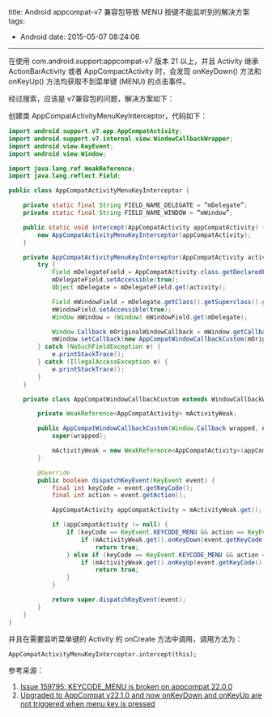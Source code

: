 title: Android appcompat-v7 兼容包导致 MENU 按键不能监听到的解决方案
tags:
  - Android
date: 2015-05-07 08:24:06
---

在使用 com.android.support:appcompat-v7 版本 21 以上，并且 Activity 继承 ActionBarActivity 或者 AppCompactActivity 时，会发现 onKeyDown() 方法和 onKeyUp() 方法均获取不到菜单键 (MENU) 的点击事件。

经过搜索，应该是 v7兼容包的问题，解决方案如下：

<!--more-->

创建类 AppCompatActivityMenuKeyInterceptor，代码如下：
```java
import android.support.v7.app.AppCompatActivity;
import android.support.v7.internal.view.WindowCallbackWrapper;
import android.view.KeyEvent;
import android.view.Window;

import java.lang.ref.WeakReference;
import java.lang.reflect.Field;

public class AppCompatActivityMenuKeyInterceptor {

    private static final String FIELD_NAME_DELEGATE = “mDelegate”;
    private static final String FIELD_NAME_WINDOW = “mWindow”;

    public static void intercept(AppCompatActivity appCompatActivity) {
        new AppCompatActivityMenuKeyInterceptor(appCompatActivity);
    }

    private AppCompatActivityMenuKeyInterceptor(AppCompatActivity activity) {
        try {
            Field mDelegateField = AppCompatActivity.class.getDeclaredField(FIELD_NAME_DELEGATE);
            mDelegateField.setAccessible(true);
            Object mDelegate = mDelegateField.get(activity);

            Field mWindowField = mDelegate.getClass().getSuperclass().getSuperclass().getDeclaredField(FIELD_NAME_WINDOW);
            mWindowField.setAccessible(true);
            Window mWindow = (Window) mWindowField.get(mDelegate);

            Window.Callback mOriginalWindowCallback = mWindow.getCallback();
            mWindow.setCallback(new AppCompatWindowCallbackCustom(mOriginalWindowCallback, activity));
        } catch (NoSuchFieldException e) {
            e.printStackTrace();
        } catch (IllegalAccessException e) {
            e.printStackTrace();
        }
    }

    private class AppCompatWindowCallbackCustom extends WindowCallbackWrapper {

        private WeakReference<AppCompatActivity> mActivityWeak;

        public AppCompatWindowCallbackCustom(Window.Callback wrapped, AppCompatActivity appCompatActivity) {
            super(wrapped);

            mActivityWeak = new WeakReference<AppCompatActivity>(appCompatActivity);
        }

        @Override
        public boolean dispatchKeyEvent(KeyEvent event) {
            final int keyCode = event.getKeyCode();
            final int action = event.getAction();

            AppCompatActivity appCompatActivity = mActivityWeak.get();

            if (appCompatActivity != null) {
                if (keyCode == KeyEvent.KEYCODE_MENU && action == KeyEvent.ACTION_DOWN) {
                    if (mActivityWeak.get().onKeyDown(event.getKeyCode(), event))
                        return true;
                } else if (keyCode == KeyEvent.KEYCODE_MENU && action == KeyEvent.ACTION_UP) {
                    if (mActivityWeak.get().onKeyUp(event.getKeyCode(), event))
                        return true;
                }
            }

            return super.dispatchKeyEvent(event);
        }
    }
}
```
并且在需要监听菜单键的 Activity 的 onCreate 方法中调用，调用方法为：

    AppCompatActivityMenuKeyInterceptor.intercept(this);

参考来源：

1.  [Issue 159795:    KEYCODE_MENU is broken on appcompat 22.0.0](https://code.google.com/p/android/issues/detail?id=159795)
2.  [Upgraded to AppCompat v22.1.0 and now onKeyDown and onKeyUp are not triggered when menu key is pressed](http://stackoverflow.com/questions/29852303/upgraded-to-appcompat-v22-1-0-and-now-onkeydown-and-onkeyup-are-not-triggered-wh/29852304#29852304)
